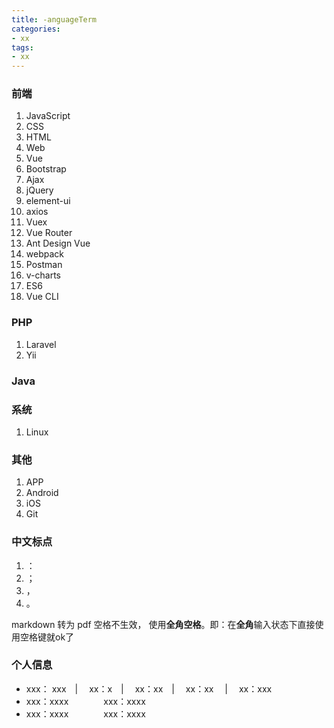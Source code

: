 ```yaml
---
title: -anguageTerm
categories: 
- xx
tags:
- xx
---
```

### 前端
1. JavaScript
2. CSS
3. HTML
4. Web
5. Vue
6. Bootstrap
7. Ajax
8. jQuery
9. element-ui
10. axios
11. Vuex
12. Vue Router
13. Ant Design Vue
14. webpack
15. Postman
16. v-charts
17. ES6
18. Vue CLI



###  PHP

1. Laravel
2. Yii

### Java

### 系统

1. Linux

### 其他

1. APP
2. Android
3. iOS
4. Git

### 中文标点

1. ：
2. ；
3. ，
4. 。

markdown 转为 pdf  空格不生效， 使用**全角空格**。即：在**全角**输入状态下直接使用空格键就ok了

### 个人信息

- xxx： xxx　| 　xx：x　|　 xx：xx　|　 xx：xx　 |　 xx：xxx
- xxx：xxxx　　　　xxx：xxxx
- xxx：xxxx　　　　xxx：xxxx